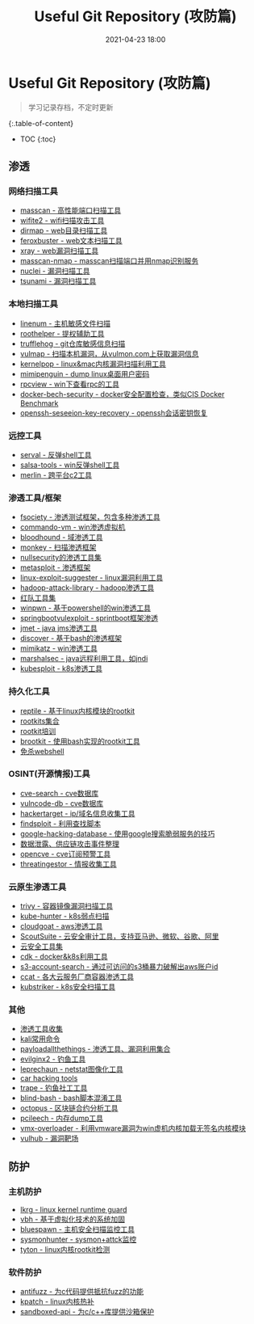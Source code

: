 ﻿---
title: Useful Git Repository (攻防篇)
layout: post
categories: git
tags: git
date: 2021-04-23 18:00
excerpt: useful git repository (攻防篇)
---

# Useful Git Repository (攻防篇)

> 学习记录存档，不定时更新

{:.table-of-content}
* TOC
{:toc}

## 渗透

### 网络扫描工具

- [masscan - 高性能端口扫描工具](https://github.com/robertdavidgraham/masscan)
- [wifite2 - wifi扫描攻击工具](https://github.com/derv82/wifite2)
- [dirmap - web目录扫描工具](https://github.com/H4ckForJob/dirmap)
- [feroxbuster - web文本扫描工具](https://github.com/epi052/feroxbuster)
- [xray - web漏洞扫描工具](https://github.com/chaitin/xray)
- [masscan-nmap - masscan扫描端口并用nmap识别服务](https://github.com/7dog7/masscan_to_nmap)
- [nuclei - 漏洞扫描工具](https://github.com/projectdiscovery/nuclei)
- [tsunami - 漏洞扫描工具](https://github.com/google/tsunami-security-scanner)

### 本地扫描工具

- [linenum - 主机敏感文件扫描](https://github.com/rebootuser/LinEnum)
- [roothelper - 提权辅助工具](https://github.com/NullArray/RootHelper)
- [trufflehog - git仓库敏感信息扫描](https://github.com/dxa4481/truffleHog)
- [vulmap - 扫描本机漏洞，从vulmon.com上获取漏洞信息](https://github.com/vulmon/Vulmap)
- [kernelpop - linux&mac内核漏洞扫描利用工具](https://github.com/spencerdodd/kernelpop)
- [mimipenguin - dump linux桌面用户密码](https://github.com/huntergregal/mimipenguin)
- [rpcview - win下查看rpc的工具](https://github.com/silverf0x/RpcView)
- [docker-bech-security - docker安全配置检查，类似CIS Docker Benchmark](https://github.com/docker/docker-bench-security)
- [openssh-seseeion-key-recovery - openssh会话密钥恢复](https://github.com/fox-it/OpenSSH-Session-Key-Recovery)

### 远控工具

- [serval - 反弹shell工具](https://github.com/tgadola/serval)
- [salsa-tools - win反弹shell工具](https://github.com/Hackplayers/Salsa-tools)
- [merlin - 跨平台c2工具](https://github.com/Ne0nd0g/merlin)

### 渗透工具/框架

- [fsociety - 渗透测试框架，包含多种渗透工具](https://github.com/Manisso/fsociety)
- [commando-vm - win渗透虚拟机](https://github.com/fireeye/commando-vm)
- [bloodhound - 域渗透工具](https://github.com/BloodHoundAD/BloodHound)
- [monkey - 扫描渗透框架](https://github.com/guardicore/monkey)
- [nullsecurity的渗透工具集](https://github.com/nullsecuritynet/tools)
- [metasploit - 渗透框架](https://github.com/rapid7/metasploit-framework)
- [linux-exploit-suggester - linux漏洞利用工具](https://github.com/jondonas/linux-exploit-suggester-2)
- [hadoop-attack-library - hadoop渗透工具](https://github.com/wavestone-cdt/hadoop-attack-library)
- [红队工具集](https://github.com/infosecn1nja/Red-Teaming-Toolkit)
- [winpwn - 基于powershell的win渗透工具](https://github.com/S3cur3Th1sSh1t/WinPwn)
- [springbootvulexploit - sprintboot框架渗透](https://github.com/LandGrey/SpringBootVulExploit)
- [jmet - java jms渗透工具](https://github.com/matthiaskaiser/jmet)
- [discover - 基于bash的渗透框架](https://github.com/leebaird/discover)
- [mimikatz - win渗透工具](https://github.com/gentilkiwi/mimikatz)
- [marshalsec - java远程利用工具，如jndi](https://github.com/mbechler/marshalsec)
- [kubesploit - k8s渗透工具](https://github.com/cyberark/kubesploit)

### 持久化工具

- [reptile - 基于linux内核模块的rootkit](https://github.com/f0rb1dd3n/Reptile)
- [rootkits集合](https://github.com/d30sa1/RootKits-List-Download)
- [rootkit培训](https://github.com/NoviceLive/research-rootkit)
- [brootkit - 使用bash实现的rootkit工具](https://github.com/cloudsec/brootkit)
- [免杀webshell](https://github.com/LandGrey/webshell-detect-bypass)

### OSINT(开源情报)工具

- [cve-search - cve数据库](https://github.com/cve-search/cve-search)
- [vulncode-db - cve数据库](https://github.com/google/vulncode-db)
- [hackertarget - ip/域名信息收集工具](https://github.com/abaykan/53R3N17Y)
- [findsploit - 利用查找脚本](https://github.com/1N3/Findsploit)
- [google-hacking-database - 使用google搜索脆弱服务的技巧](https://www.exploit-db.com/google-hacking-database)
- [数据泄露、供应链攻击事件整理](https://github.com/ffffffff0x/Dork-Admin)
- [opencve - cve订阅预警工具](https://github.com/opencve/opencve)
- [threatingestor - 情报收集工具](https://github.com/InQuest/ThreatIngestor)

### 云原生渗透工具

- [trivy - 容器镜像漏洞扫描工具](https://github.com/aquasecurity/trivy)
- [kube-hunter - k8s弱点扫描](https://github.com/aquasecurity/kube-hunter)
- [cloudgoat - aws渗透工具](https://github.com/RhinoSecurityLabs/cloudgoat)
- [ScoutSuite - 云安全审计工具，支持亚马逊、微软、谷歌、阿里](https://github.com/nccgroup/ScoutSuite)
- [云安全工具集](https://cloudberry.engineering/tool/)
- [cdk - docker&k8s利用工具](https://github.com/cdk-team/CDK)
- [s3-account-search - 通过可访问的s3桶暴力破解出aws账户id](https://github.com/WeAreCloudar/s3-account-search)
- [ccat - 各大云服务厂商容器渗透工具](https://github.com/RhinoSecurityLabs/ccat)
- [kubstriker - k8s安全扫描工具](https://github.com/vchinnipilli/kubestriker)

### 其他

- [渗透工具收集](https://github.com/dloss/python-pentest-tools)
- [kali常用命令](https://github.com/NoorQureshi/kali-linux-cheatsheet)
- [payloadallthethings - 渗透工具、漏洞利用集合](https://github.com/swisskyrepo/PayloadsAllTheThings)
- [evilginx2 - 钓鱼工具](https://github.com/kgretzky/evilginx2)
- [leprechaun - netstat图像化工具](https://github.com/vonahisec/leprechaun)
- [car hacking tools](https://github.com/jgamblin/CarHackingTools)
- [trape - 钓鱼社工工具](https://github.com/jofpin/trape)
- [blind-bash - bash脚本混淆工具](https://github.com/Rizer0/Blind-Bash)
- [octopus - 区块链合约分析工具](https://github.com/pventuzelo/octopus)
- [pcileech - 内存dump工具](https://github.com/ufrisk/pcileech)
- [vmx-overloader - 利用vmware漏洞为win虚机内核加载无签名内核模块](https://github.com/ivildeed/vmw_vmx_overloader)
- [vulhub - 漏洞靶场](https://github.com/vulhub/vulhub)

## 防护

### 主机防护

- [lkrg - linux kernel runtime guard](https://github.com/openwall/lkrg)
- [vbh - 基于虚拟化技术的系统加固](https://github.com/intel/vbh)
- [bluespawn - 主机安全扫描监控工具](https://github.com/ION28/BLUESPAWN)
- [sysmonhunter - sysmon+attck监控](https://github.com/baronpan/SysmonHunter)
- [tyton - linux内核rootkit检测](https://github.com/nbulischeck/tyton)

### 软件防护

- [antifuzz - 为c代码提供抵抗fuzz的功能](https://github.com/RUB-SysSec/antifuzz)
- [kpatch - linux内核热补](https://github.com/dynup/kpatch)
- [sandboxed-api - 为c/c++库提供沙箱保护](https://github.com/google/sandboxed-api)